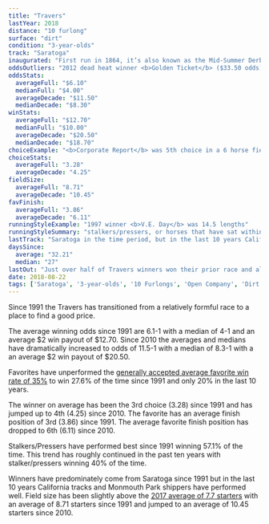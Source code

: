```yaml
---
title: "Travers"
lastYear: 2018
distance: "10 furlong"
surface: "dirt"
condition: "3-year-olds"
track: "Saratoga"
inaugurated: "First run in 1864, it’s also known as the Mid-Summer Derby"
oddsOutliers: "2012 dead heat winner <b>Golden Ticket</b> ($33.50 odds) has been excluded from the chart as an outlier to allow for an overall better visualization"
oddsStats:
  averageFull: "$6.10"
  medianFull: "$4.00"
  averageDecade: "$11.50"
  medianDecade: "$8.30"
winStats:
  averageFull: "$12.70"
  medianFull: "$10.00"
  averageDecade: "$20.50"
  medianDecade: "$18.70"
choiceExample: "<b>Corporate Report</b> was 5th choice in a 6 horse field"
choiceStats:
  averageFull: "3.28"
  averageDecade: "4.25"
fieldSize:
  averageFull: "8.71"
  averageDecade: "10.45"
favFinish:
  averageFull: "3.86"
  averageDecade: "6.11"
runningStyleExample: "1997 winner <b>V.E. Day</b> was 14.5 lengths"
runningStyleSummary: "stalkers/pressers, or horses that have sat within 3 lengths of the leader (57%). This trend has roughly continued for the past ten years with stalker/pressers winning 40% of the time. We’ve counted 2012 dead heat winners <b>Alpha</b> and <b>Golden Ticket</b> as one for running style as they had the same running style"
lastTrack: "Saratoga in the time period, but in the last 10 years California tracks and Monmouth Park shippers have performed well"
daysSince:
  average: "32.21"
  median: "27"
lastOut: "Just over half of Travers winners won their prior race and all but one finished in the money (first, second or third) last out."
date: 2018-08-22
tags: ['Saratoga', '3-year-olds', '10 Furlongs', 'Open Company', 'Dirt']
---
```


Since 1991 the Travers has transitioned from a relatively formful race to a place to find a good price.

The average winning odds since 1991 are 6.1-1 with a median of 4-1 and an average $2 win payout of $12.70. Since 2010 the averages and medians have dramatically increased to odds of 11.5-1 with a median of 8.3-1 with a an average $2 win payout of $20.50.

Favorites have unperformed the [generally accepted average favorite win rate of 35%](http://agameofskill.com/how-well-do-horse-racing-favorites-perform/) to win 27.6% of the time since 1991 and only 20% in the last 10 years.

The winner on average has been the 3rd choice (3.28) since 1991 and has jumped up to 4th (4.25) since 2010. The favorite has an average finish position of 3rd (3.86) since 1991. The average favorite finish position has dropped to 6th (6.11) since 2010.

Stalkers/Pressers have performed best since 1991 winning 57.1% of the time. This trend has roughly continued in the past ten years with stalker/pressers winning 40% of the time.

Winners have predominately come from Saratoga since 1991 but in the last 10 years California tracks and Monmouth Park shippers have performed well. Field size has been slightly above the [2017 average of 7.7 starters](http://jockeyclub.com/factbook/races_pass.asp?whatyr=2017) with an average of 8.71 starters since 1991 and jumped to an average of 10.45 starters since 2010.
